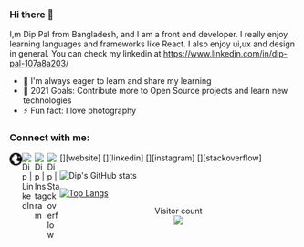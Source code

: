 ### Hi there 🤙

I,m Dip Pal from Bangladesh, and I am a front end developer. I really enjoy learning languages and frameworks like React. I also enjoy ui,ux and design in general. You can check my linkedin at https://www.linkedin.com/in/dip-pal-107a8a203/

- 👯 I'm always eager to learn and share my learning
- 🥅 2021 Goals: Contribute more to Open Source projects and learn new technologies
- ⚡ Fun fact: I love photography


### Connect with me:

[<img align="left" alt="Dip | Medium" width="22px" src="https://raw.githubusercontent.com/iconic/open-iconic/master/svg/globe.svg" />][website]
[<img align="left" alt="Dip | LinkedIn" width="22px" src="https://cdn.jsdelivr.net/npm/simple-icons@v3/icons/linkedin.svg" />][linkedin]
[<img align="left" alt="Dip | Instagram" width="22px" src="https://cdn.jsdelivr.net/npm/simple-icons@v3/icons/instagram.svg" />][instagram]
[<img align="left" alt="Dip | Stackoverflow" width="22px" src="https://cdn.jsdelivr.net/npm/simple-icons@3.13.0/icons/stackoverflow.svg" />][stackoverflow]


![Dip's GitHub stats](https://github-readme-stats.vercel.app/api?username=DipPal513&theme=vue_icons=true)

[![Top Langs](https://github-readme-stats.vercel.app/api/top-langs/?username=DipPal513&hide=html)](https://github.com/DipPal513/github-readme-stats)
<p align="center"> 
  Visitor count<br>
  <img src="https://profile-counter.glitch.me/DipPal513/count.svg" />
</p>

